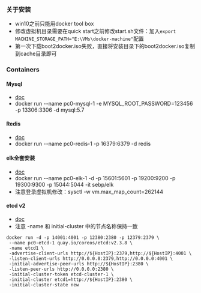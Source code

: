 ### 关于安装
- win10之前只能用docker tool box
- 修改虚拟机目录需要在quick start之前修改start.sh文件：加入` export MACHINE_STORAGE_PATH="E:\VMs\docker-machine" `配置
- 第一次下载boot2docker.iso失败，直接将安装目录下的boot2docker.iso复制到cache目录即可

### Containers
#### Mysql
- [doc](https://store.docker.com/images/mysql)
-  docker run --name pc0-mysql-1 -e MYSQL_ROOT_PASSWORD=123456 -p 13306:3306 -d mysql:5.7

#### Redis
- [doc](https://store.docker.com/images/redis)
- docker run --name pc0-redis-1 -p 16379:6379 -d redis


#### elk全套安装
- [doc](http://elk-docker.readthedocs.io)
- docker run --name pc0-elk-1 -d -p 15601:5601 -p 19200:9200 -p 19300:9300 -p 15044:5044 -it  sebp/elk
- 注意登录虚拟机修改：sysctl -w vm.max_map_count=262144

#### etcd v2
- [doc](https://coreos.com/etcd/docs/latest/v2/docker_guide.html)
- 注意 -name 和 initial-cluster 中的节点名称保持一致
```
docker run -d -p 14001:4001 -p 12380:2380 -p 12379:2379 \
 --name pc0-etcd-1 quay.io/coreos/etcd:v2.3.8 \
 -name etcd1 \
 -advertise-client-urls http://${HostIP}:2379,http://${HostIP}:4001 \
 -listen-client-urls http://0.0.0.0:2379,http://0.0.0.0:4001 \
 -initial-advertise-peer-urls http://${HostIP}:2380 \
 -listen-peer-urls http://0.0.0.0:2380 \
 -initial-cluster-token etcd-cluster-1 \
 -initial-cluster etcd1=http://${HostIP}:2380 \
 -initial-cluster-state new
```
